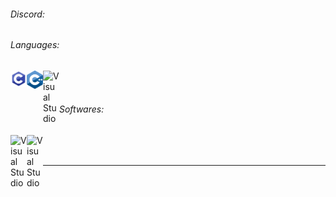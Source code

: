 ###### Discord:
<p align="left">
  <a href="https://github.com/OfficialDyn">
     </a>
</p>

###### Languages:

<a href="https://www.cprogramming.com/" target="_blank"> <img align="left" alt="C" width="26px" src="https://github.com/Aakarsh-B/trying-repos/blob/master/c-programming.png"/> </a>
<a href="https://www.w3schools.com/cpp/" target="_blank"> <img align="left" alt="C++" width="26px" src="https://github.com/Aakarsh-B/trying-repos/blob/master/c++.png"/> </a>
<img align="left" alt="Visual Studio" width="26px" src="https://cdn.discordapp.com/attachments/838890917841993789/949056066090565672/58480979cef1014c0b5e4901.png" />
<br />
<br />
###### Softwares:

<img align="left" alt="Visual Studio" width="26px" src="https://cdn.discordapp.com/attachments/861416164771758111/927386834760261632/58482afbcef1014c0b5e4a21.png" />
<img align="left" alt="Visual Studio" width="26px" src="https://cdn.discordapp.com/attachments/838890917841993789/949058442008617000/Daco_4674806.png" />

<br />
<br />

---

